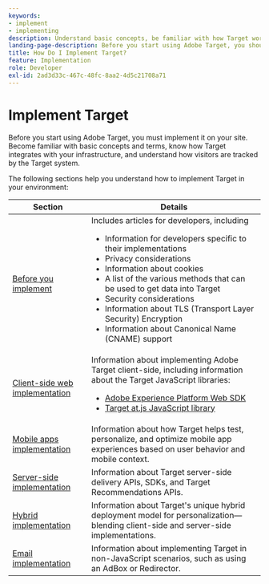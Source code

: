 ```yaml
---
keywords:
- implement
- implementing
description: Understand basic concepts, be familiar with how Target works and integrates with your infrastructure, and understand how visitors are tracked.
landing-page-description: Before you start using Adobe Target, you should implement it on your site, understand a few basic concepts and terms, and be familiar with how Target works.
title: How Do I Implement Target?
feature: Implementation
role: Developer
exl-id: 2ad3d33c-467c-48fc-8aa2-4d5c21708a71
---
```

# Implement Target

Before you start using Adobe Target, you must implement it on your site. Become familiar with basic concepts and terms, know how Target integrates with your infrastructure, and understand how visitors are tracked by the Target system.

The following sections help you understand how to implement Target in your environment:

|Section|Details|
| --- | --- |
|[Before you implement](/src/pages/before-implement/)|Includes articles for developers, including<ul><li>Information for developers specific to their implementations</li><li>Privacy considerations</li><li>Information about cookies</li><li>A list of the various methods that can be used to get data into Target</li><li>Security considerations</li><li>Information about TLS (Transport Layer Security) Encryption</li><li>Information about Canonical Name (CNAME) support</li></ul>|
|[Client-side web implementation](/src/pages/implement/client-side/)|Information about implementing Adobe Target client-side, including information about the Target JavaScript libraries:<ul><li>[Adobe Experience Platform Web SDK](/src/pages/implement/client-side/aep-web-sdk.md)</li><li>[Target at.js JavaScript library](/src/pages/implement/client-side/atjs/how-atjs-works/how-atjs-works.md)</li></ul>|
|[Mobile apps implementation](/src/pages/implement/mobile/)|Information about how Target helps test, personalize, and optimize mobile app experiences based on user behavior and mobile context.|
|[Server-side implementation](/src/pages/implement/server-side/)|Information about Target server-side delivery APIs, SDKs, and Target Recommendations APIs.|
|[Hybrid implementation](/src/pages/implement/hybrid/)|Information about Target's unique hybrid deployment model for personalization&mdash;blending client-side and server-side implementations.|
|[Email implementation](/src/pages/implement/email/)|Information about implementing Target in non-JavaScript scenarios, such as using an AdBox or Redirector.|
